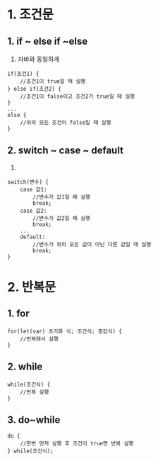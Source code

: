 # 1. 조건문
## 1. if ~ else if ~else
1. 자바와 동일하게
```
if(조건1) {
    //조건1이 true일 때 실행
} else if(조건2) {
    //조건1이 false이고 조건2가 true일 때 실행
}
...
else {
    //위의 모든 조건이 false일 때 실행
}

```

## 2. switch ~ case ~ default
1. 
```
switch(변수) {
    case 값1:
        //변수가 값1일 때 실행
        break;
    case 값2:
        //변수가 값2일 때 실행
        break;
    ...
    default:
        //변수가 위의 모든 값이 아닌 다른 값일 때 실행
        break;
}
```

# 2. 반복문
## 1. for
```
for(let(var) 초기화 식; 조건식; 증감식) {
    //반복돼서 실행
}

```
## 2. while
```
while(조건식) {
    //반복 실행
}
```
## 3. do~while

```
do {
    //한번 먼저 실행 후 조건이 true면 반복 실행
} while(조건식);
```
